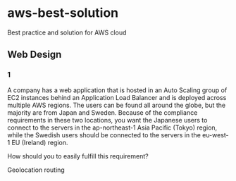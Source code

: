 # aws-best-solution
Best practice and solution for AWS cloud



## Web Design 


### 1 <br>
A company has a web application that is hosted in an Auto Scaling group of EC2 instances behind an Application Load Balancer and is deployed across multiple AWS regions. The users can be found all around the globe, but the majority are from Japan and Sweden. Because of the compliance requirements in these two locations, you want the Japanese users to connect to the servers in the ap-northeast-1 Asia Pacific (Tokyo) region, while the Swedish users should be connected to the servers in the eu-west-1 EU (Ireland) region.

How should you to easily fulfill this requirement?


Geolocation routing
